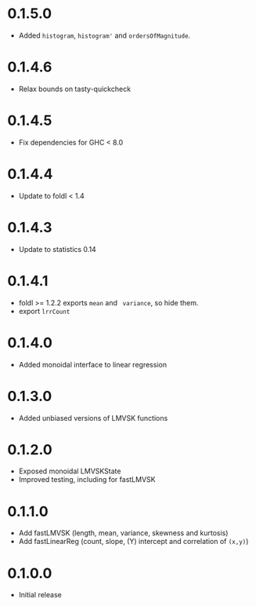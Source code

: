 # 0.1.5.0
- Added `histogram`, `histogram'` and `ordersOfMagnitude`.

# 0.1.4.6
- Relax bounds on tasty-quickcheck

# 0.1.4.5
- Fix dependencies for GHC < 8.0

# 0.1.4.4
- Update to foldl < 1.4

# 0.1.4.3
- Update to statistics 0.14

# 0.1.4.1
- foldl >= 1.2.2 exports `mean` and ` variance`, so hide them.
- export `lrrCount`

# 0.1.4.0
- Added monoidal interface to linear regression

# 0.1.3.0
- Added unbiased versions of LMVSK functions

# 0.1.2.0
- Exposed monoidal LMVSKState
- Improved testing, including for fastLMVSK

# 0.1.1.0
- Add fastLMVSK (length, mean, variance, skewness and kurtosis)
- Add fastLinearReg (count, slope, (Y) intercept and correlation of `(x,y)`)


# 0.1.0.0
- Initial release
